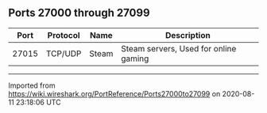 ## Ports 27000 through 27099


| Port  | Protocol | Name  | Description                           |
| ----- | -------- | ----- | ------------------------------------- |
| 27015 | TCP/UDP  | Steam | Steam servers, Used for online gaming |


---

Imported from https://wiki.wireshark.org/PortReference/Ports27000to27099 on 2020-08-11 23:18:06 UTC
